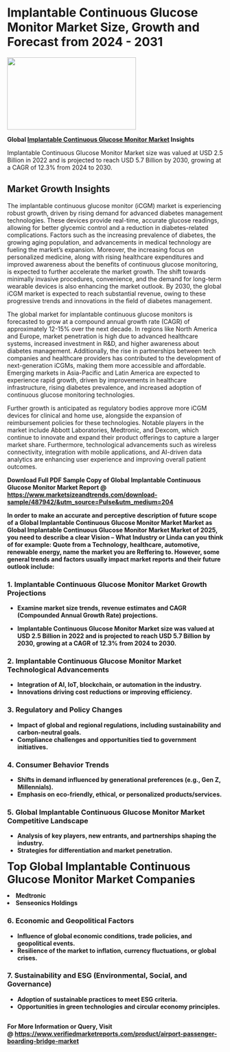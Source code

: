 <H1>Implantable Continuous Glucose Monitor Market Size, Growth and Forecast from 2024 - 2031</H1><img class="aligncenter size-medium wp-image-584254" src="https://thirdeyenews.in/wp-content/uploads/2024/09/Global-Market-Research-300x168.jpeg" alt="" width="300" height="168" /><p><strong>Global&nbsp;<a href="https://www.marketsizeandtrends.com/download-sample/487942/&amp;utm_source=Pulse&amp;utm_medium=204">Implantable Continuous Glucose Monitor Market</a> Insights</strong></p><p>Implantable Continuous Glucose Monitor Market size was valued at USD 2.5 Billion in 2022 and is projected to reach USD 5.7 Billion by 2030, growing at a CAGR of 12.3% from 2024 to 2030.</p><p><h2>Market Growth Insights</h2> <p>The implantable continuous glucose monitor (iCGM) market is experiencing robust growth, driven by rising demand for advanced diabetes management technologies. These devices provide real-time, accurate glucose readings, allowing for better glycemic control and a reduction in diabetes-related complications. Factors such as the increasing prevalence of diabetes, the growing aging population, and advancements in medical technology are fueling the market’s expansion. Moreover, the increasing focus on personalized medicine, along with rising healthcare expenditures and improved awareness about the benefits of continuous glucose monitoring, is expected to further accelerate the market growth. The shift towards minimally invasive procedures, convenience, and the demand for long-term wearable devices is also enhancing the market outlook. By 2030, the global iCGM market is expected to reach substantial revenue, owing to these progressive trends and innovations in the field of diabetes management.</p> <p><strong></strong></p> <p>The global market for implantable continuous glucose monitors is forecasted to grow at a compound annual growth rate (CAGR) of approximately 12-15% over the next decade. In regions like North America and Europe, market penetration is high due to advanced healthcare systems, increased investment in R&D, and higher awareness about diabetes management. Additionally, the rise in partnerships between tech companies and healthcare providers has contributed to the development of next-generation iCGMs, making them more accessible and affordable. Emerging markets in Asia-Pacific and Latin America are expected to experience rapid growth, driven by improvements in healthcare infrastructure, rising diabetes prevalence, and increased adoption of continuous glucose monitoring technologies. <p>Further growth is anticipated as regulatory bodies approve more iCGM devices for clinical and home use, alongside the expansion of reimbursement policies for these technologies. Notable players in the market include Abbott Laboratories, Medtronic, and Dexcom, which continue to innovate and expand their product offerings to capture a larger market share. Furthermore, technological advancements such as wireless connectivity, integration with mobile applications, and AI-driven data analytics are enhancing user experience and improving overall patient outcomes.</p> <p><strong></p><p><span class=""><strong>Download Full PDF Sample Copy of Global Implantable Continuous Glucose Monitor Market Report</strong> @ <a href="https://www.marketsizeandtrends.com/download-sample/487942/&amp;utm_source=Pulse&amp;utm_medium=204" target="_blank">https://www.marketsizeandtrends.com/download-sample/487942/&amp;utm_source=Pulse&amp;utm_medium=204</a></span></p><p>In order to make an accurate and perceptive description of future scope of a Global&nbsp;Implantable Continuous Glucose Monitor Market Market as Global&nbsp;Implantable Continuous Glucose Monitor Market Market of 2025, you need to describe a clear Vision &ndash; What Industry or Linda can you think of for example: Quote from a Technology, healthcare, automotive, renewable energy, name the market you are Reffering to. However, some general trends and factors usually impact market reports and their future outlook include:</p><h3>1.&nbsp;<strong>Implantable Continuous Glucose Monitor Market Growth Projections</strong></h3><ul><li>Examine market size trends, revenue estimates and CAGR (Compounded Annual Growth Rate) projections.</li><li><p>Implantable Continuous Glucose Monitor Market size was valued at USD 2.5 Billion in 2022 and is projected to reach USD 5.7 Billion by 2030, growing at a CAGR of 12.3% from 2024 to 2030.</p></li></ul><h3>2.&nbsp;<strong>Implantable Continuous Glucose Monitor Market Technological Advancements</strong></h3><ul><li>Integration of AI, IoT, blockchain, or automation in the industry.</li><li>Innovations driving cost reductions or improving efficiency.</li></ul><h3>3.&nbsp;<strong>Regulatory and Policy Changes</strong></h3><ul><li>Impact of global and regional regulations, including sustainability and carbon-neutral goals.</li><li>Compliance challenges and opportunities tied to government initiatives.</li></ul><h3>4.&nbsp;<strong>Consumer Behavior Trends</strong></h3><ul><li>Shifts in demand influenced by generational preferences (e.g., Gen Z, Millennials).</li><li>Emphasis on eco-friendly, ethical, or personalized products/services.</li></ul><h3>5.&nbsp;<strong>Global Implantable Continuous Glucose Monitor Market Competitive Landscape</strong></h3><ul><li>Analysis of key players, new entrants, and partnerships shaping the industry.</li><li>Strategies for differentiation and market penetration.</li></ul><p data-pm-slice="1 1 []"><span style="color: inherit; font-family: inherit; font-size: 25px;">Top Global Implantable Continuous Glucose Monitor Market Companies</span></p><div class="" data-test-id=""><p><li>Medtronic</li><li> Senseonics Holdings</li></p></div><h3>6.&nbsp;<strong>Economic and Geopolitical Factors</strong></h3><ul><li>Influence of global economic conditions, trade policies, and geopolitical events.</li><li>Resilience of the market to inflation, currency fluctuations, or global crises.</li></ul><h3>7.&nbsp;<strong>Sustainability and ESG (Environmental, Social, and Governance)</strong></h3><ul><li>Adoption of sustainable practices to meet ESG criteria.</li><li>Opportunities in green technologies and circular economy principles.</li></ul><h2><strong style="font-size: 14px;">For More Information or Query, Visit @&nbsp;</strong><a style="background-color: #ffffff; font-size: 14px;" href="https://www.marketsizeandtrends.com/report/implantable-continuous-glucose-monitor-market/" target="_blank">https://www.verifiedmarketreports.com/product/airport-passenger-boarding-bridge-market</a></h2>
